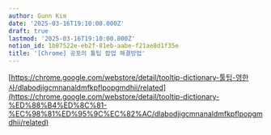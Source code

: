 ```yaml
---
author: Gunn Kim
date: '2025-03-16T19:10:00.000Z'
draft: true
lastmod: '2025-03-16T19:10:00.000Z'
notion_id: 1b87522e-eb2f-81eb-aabe-f21ae8d1f35e
title: '[Chrome] 공포의 툴팁 팝업 해결방법'
---
```


[https://chrome.google.com/webstore/detail/tooltip-dictionary-툴팁-영한사/dlabodjigcmnanaldmfkpflpopgmdhii/related](https://chrome.google.com/webstore/detail/tooltip-dictionary-%ED%88%B4%ED%8C%81-%EC%98%81%ED%95%9C%EC%82%AC/dlabodjigcmnanaldmfkpflpopgmdhii/related)


